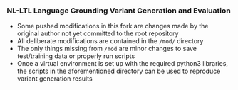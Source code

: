 ### NL-LTL Language Grounding Variant Generation and Evaluation
- Some pushed modifications in this fork are changes made by the original author not yet committed to the root repository
- All deliberate modifications are contained in the ```/mod/``` directory
- The only things missing from ```/mod``` are minor changes to save test/training data or properly run scripts
- Once a virtual environment is set up with the required python3 libraries, the scripts in the aforementioned directory can be used to reproduce variant generation results
